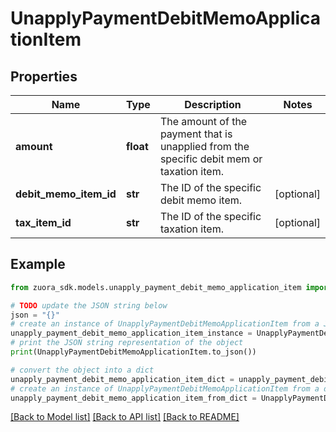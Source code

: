 # UnapplyPaymentDebitMemoApplicationItem


## Properties

Name | Type | Description | Notes
------------ | ------------- | ------------- | -------------
**amount** | **float** | The amount of the payment that is unapplied from the specific debit mem or taxation item. | 
**debit_memo_item_id** | **str** | The ID of the specific debit memo item.  | [optional] 
**tax_item_id** | **str** | The ID of the specific taxation item.  | [optional] 

## Example

```python
from zuora_sdk.models.unapply_payment_debit_memo_application_item import UnapplyPaymentDebitMemoApplicationItem

# TODO update the JSON string below
json = "{}"
# create an instance of UnapplyPaymentDebitMemoApplicationItem from a JSON string
unapply_payment_debit_memo_application_item_instance = UnapplyPaymentDebitMemoApplicationItem.from_json(json)
# print the JSON string representation of the object
print(UnapplyPaymentDebitMemoApplicationItem.to_json())

# convert the object into a dict
unapply_payment_debit_memo_application_item_dict = unapply_payment_debit_memo_application_item_instance.to_dict()
# create an instance of UnapplyPaymentDebitMemoApplicationItem from a dict
unapply_payment_debit_memo_application_item_from_dict = UnapplyPaymentDebitMemoApplicationItem.from_dict(unapply_payment_debit_memo_application_item_dict)
```
[[Back to Model list]](../README.md#documentation-for-models) [[Back to API list]](../README.md#documentation-for-api-endpoints) [[Back to README]](../README.md)


